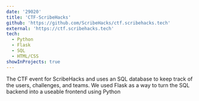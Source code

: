 ```yaml
---
date: '29020'
title: 'CTF-ScribeHacks'
github: 'https://github.com/ScribeHacks/ctf.scribehacks.tech'
external: 'https://ctf.scribehacks.tech'
tech:
  - Python
  - Flask
  - SQL
  - HTML/CSS
showInProjects: true
---
```


The CTF event for ScribeHacks and uses an SQL database to keep track of the users, challenges, and teams. We used Flask as a way to turn the SQL backend into a useable frontend using Python
